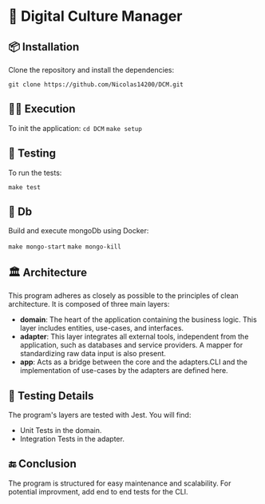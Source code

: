# 🚀 Digital Culture Manager

## 📦 Installation

Clone the repository and install the dependencies:

    git clone https://github.com/Nicolas14200/DCM.git



## 🏃‍♂️ Execution

To init the application:
`cd DCM`
`make setup`

## 🧪 Testing

To run the tests:

`make test`

## 🐳 Db

Build and execute mongoDb using Docker:

`make mongo-start`
`make mongo-kill`

## 🏛️ Architecture

This program adheres as closely as possible to the principles of clean architecture. It is composed of three main layers:

- **domain**: The heart of the application containing the business logic. This layer includes entities, use-cases, and interfaces.
- **adapter**: This layer integrates all external tools, independent from the application, such as databases and service providers. A mapper for standardizing raw data input is also present.
- **app**: Acts as a bridge between the core and the adapters.CLI and the implementation of use-cases by the adapters are defined here.


## 🧐 Testing Details

The program's layers are tested with Jest. You will find:

- Unit Tests in the domain.
- Integration Tests in the adapter.

## 🔚 Conclusion

The program is structured for easy maintenance and scalability. 
For potential improvment, add end to end tests for the CLI.
